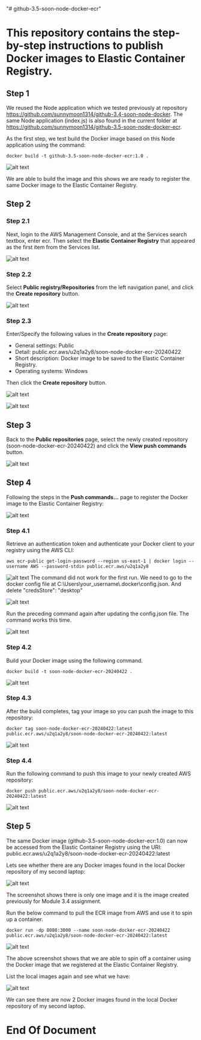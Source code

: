 "# github-3.5-soon-node-docker-ecr" 

# This repository contains the step-by-step instructions to publish Docker images to Elastic Container Registry.

## Step 1

We reused the Node application which we tested previously at repository https://github.com/sunnymoon1314/github-3.4-soon-node-docker. The same Node application (index.js) is also found in the current folder at https://github.com/sunnymoon1314/github-3.5-soon-node-docker-ecr.

As the first step, we test build the Docker image based on this Node application using the command:

``` Command Prompt
docker build -t github-3.5-soon-node-docker-ecr:1.0 .
```
![alt text](images/docker_build.png)

We are able to build the image and this shows we are ready to register the same Docker image to the Elastic Container Registry.

## Step 2

### Step 2.1

Next, login to the AWS Management Console, and at the Services search textbox, enter ecr. Then select the __Elastic Container Registry__ that appeared as the first item from the Services list.

![alt text](images/aws_console_services.png)

### Step 2.2

Select __Public registry/Repositories__ from the left navigation panel, and click the __Create repository__ button.

![alt text](images/ecr_public_repository_create.png)

### Step 2.3

Enter/Specify the following values in the __Create repository__ page:

- General settings: Public
- Detail: public.ecr.aws/u2q1a2y8/soon-node-docker-ecr-20240422
- Short description: Docker image to be saved to the Elastic Container Registry.
- Operating systems: Windows

Then click the __Create repository__ button.

![alt text](images/ecr_create_repository_1_of_2.png)

![alt text](images/ecr_create_repository_2_of_2.png)

## Step 3

Back to the __Public repositories__ page, select the newly created repository (soon-node-docker-ecr-20240422) and click the __View push commands__ button.

![alt text](images/ecr_public_repository_view_push_commands.png)

## Step 4

Following the steps in the __Push commands...__ page to register the Docker image to the Elastic Container Registry:

![alt text](images/ecr_push_commands.png)

### Step 4.1

Retrieve an authentication token and authenticate your Docker client to your registry using the AWS CLI:

``` Command Prompt
aws ecr-public get-login-password --region us-east-1 | docker login --username AWS --password-stdin public.ecr.aws/u2q1a2y8
```

![alt text](images/aws_cli_error.png)
The command did not work for the first run. We need to go to the docker config file at  C:\Users\your_username\\.docker\config.json. And delete "credsStore": "desktop"

![alt text](images/docker_config_to_delete_credsstore.png)

Run the preceding command again after updating the config.json file. The command works this time.

![alt text](images/aws_cli_ok.png)

### Step 4.2

Build your Docker image using the following command.

``` Command Prompt
docker build -t soon-node-docker-ecr-20240422 .
```

![alt text](images/docker_build_2.png)

### Step 4.3

After the build completes, tag your image so you can push the image to this repository:

``` Command Prompt
docker tag soon-node-docker-ecr-20240422:latest public.ecr.aws/u2q1a2y8/soon-node-docker-ecr-20240422:latest
```

![alt text](images/docker_tag.png)
### Step 4.4

Run the following command to push this image to your newly created AWS repository:

``` Command Prompt
docker push public.ecr.aws/u2q1a2y8/soon-node-docker-ecr-20240422:latest
```

![alt text](images/docker_push.png)

## Step 5

The same Docker image (github-3.5-soon-node-docker-ecr:1.0) can now be accessed from the Elastic Container Registry using the URI:
public.ecr.aws/u2q1a2y8/soon-node-docker-ecr-20240422:latest

Lets see whether there are any Docker images found in the local Docker repository of my second laptop:

![alt text](images/docker_images.png)

The screenshot shows there is only one image and it is the image created previously for Module 3.4 assignment.

Run the below command to pull the ECR image from AWS and use it to spin up a container.

``` Command Prompt
docker run -dp 8080:3000 --name soon-node-docker-ecr-20240422 public.ecr.aws/u2q1a2y8/soon-node-docker-ecr-20240422:latest
```

![alt text](images/docker_run_test.png)

The above screenshot shows that we are able to spin off a container using the Docker image that we registered at the Elastic Container Registry.

List the local images again and see what we have:

![alt text](images/docker_images_2.png)

We can see there are now 2 Docker images found in the local Docker repository of my second laptop.

# End Of Document
